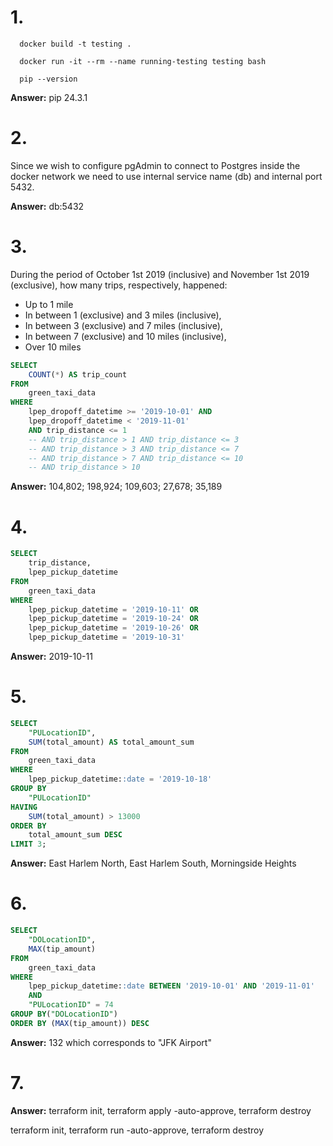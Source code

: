 # 1. 

      docker build -t testing .

      docker run -it --rm --name running-testing testing bash

      pip --version


**Answer:** pip 24.3.1

# 2. 

Since we wish to configure pgAdmin to connect to Postgres inside the docker network we need to use internal service name (db) and internal port 5432. 


**Answer:** db:5432

# 3.

During the period of October 1st 2019 (inclusive) and November 1st 2019 (exclusive), how many trips, respectively, happened:

- Up to 1 mile
- In between 1 (exclusive) and 3 miles (inclusive),
- In between 3 (exclusive) and 7 miles (inclusive),
- In between 7 (exclusive) and 10 miles (inclusive),
- Over 10 miles

```sql
SELECT
    COUNT(*) AS trip_count
FROM
    green_taxi_data
WHERE
    lpep_dropoff_datetime >= '2019-10-01' AND
    lpep_dropoff_datetime < '2019-11-01'
    AND trip_distance <= 1
    -- AND trip_distance > 1 AND trip_distance <= 3
    -- AND trip_distance > 3 AND trip_distance <= 7
    -- AND trip_distance > 7 AND trip_distance <= 10
    -- AND trip_distance > 10
```

**Answer:** 104,802; 198,924; 109,603; 27,678; 35,189

# 4. 

```sql
SELECT
	trip_distance,
	lpep_pickup_datetime
FROM
    green_taxi_data
WHERE 
	lpep_pickup_datetime = '2019-10-11' OR
	lpep_pickup_datetime = '2019-10-24' OR
	lpep_pickup_datetime = '2019-10-26' OR
	lpep_pickup_datetime = '2019-10-31'
```

**Answer:** 2019-10-11

# 5.

```sql
SELECT 
    "PULocationID", 
    SUM(total_amount) AS total_amount_sum
FROM 
    green_taxi_data
WHERE 
    lpep_pickup_datetime::date = '2019-10-18'
GROUP BY 
    "PULocationID"
HAVING 
    SUM(total_amount) > 13000
ORDER BY 
    total_amount_sum DESC
LIMIT 3;
```

**Answer:** East Harlem North, East Harlem South, Morningside Heights

# 6.

```sql
SELECT 
    "DOLocationID",
	MAX(tip_amount)
FROM 
    green_taxi_data
WHERE 
    lpep_pickup_datetime::date BETWEEN '2019-10-01' AND '2019-11-01'
	AND
	"PULocationID" = 74
GROUP BY("DOLocationID")
ORDER BY (MAX(tip_amount)) DESC
```

**Answer:** 132 which corresponds to "JFK Airport"

# 7.

**Answer:** terraform init, terraform apply -auto-approve, terraform destroy

terraform init, terraform run -auto-approve, terraform destroy




